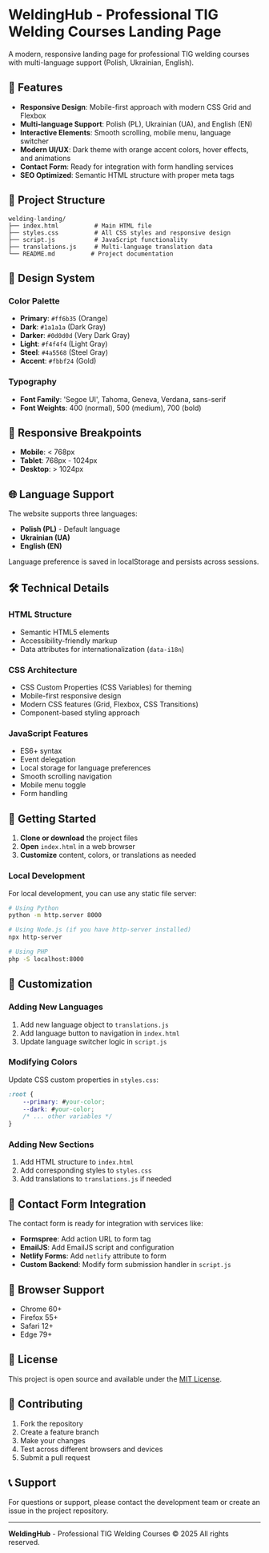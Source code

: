 # WeldingHub - Professional TIG Welding Courses Landing Page

A modern, responsive landing page for professional TIG welding courses with multi-language support (Polish, Ukrainian, English).

## 🚀 Features

- **Responsive Design**: Mobile-first approach with modern CSS Grid and Flexbox
- **Multi-language Support**: Polish (PL), Ukrainian (UA), and English (EN)
- **Interactive Elements**: Smooth scrolling, mobile menu, language switcher
- **Modern UI/UX**: Dark theme with orange accent colors, hover effects, and animations
- **Contact Form**: Ready for integration with form handling services
- **SEO Optimized**: Semantic HTML structure with proper meta tags

## 📁 Project Structure

```
welding-landing/
├── index.html          # Main HTML file
├── styles.css          # All CSS styles and responsive design
├── script.js           # JavaScript functionality
├── translations.js     # Multi-language translation data
└── README.md          # Project documentation
```

## 🎨 Design System

### Color Palette
- **Primary**: `#ff6b35` (Orange)
- **Dark**: `#1a1a1a` (Dark Gray)
- **Darker**: `#0d0d0d` (Very Dark Gray)
- **Light**: `#f4f4f4` (Light Gray)
- **Steel**: `#4a5568` (Steel Gray)
- **Accent**: `#fbbf24` (Gold)

### Typography
- **Font Family**: 'Segoe UI', Tahoma, Geneva, Verdana, sans-serif
- **Font Weights**: 400 (normal), 500 (medium), 700 (bold)

## 📱 Responsive Breakpoints

- **Mobile**: < 768px
- **Tablet**: 768px - 1024px
- **Desktop**: > 1024px

## 🌐 Language Support

The website supports three languages:
- **Polish (PL)** - Default language
- **Ukrainian (UA)**
- **English (EN)**

Language preference is saved in localStorage and persists across sessions.

## 🛠️ Technical Details

### HTML Structure
- Semantic HTML5 elements
- Accessibility-friendly markup
- Data attributes for internationalization (`data-i18n`)

### CSS Architecture
- CSS Custom Properties (CSS Variables) for theming
- Mobile-first responsive design
- Modern CSS features (Grid, Flexbox, CSS Transitions)
- Component-based styling approach

### JavaScript Features
- ES6+ syntax
- Event delegation
- Local storage for language preferences
- Smooth scrolling navigation
- Mobile menu toggle
- Form handling

## 🚀 Getting Started

1. **Clone or download** the project files
2. **Open** `index.html` in a web browser
3. **Customize** content, colors, or translations as needed

### Local Development
For local development, you can use any static file server:

```bash
# Using Python
python -m http.server 8000

# Using Node.js (if you have http-server installed)
npx http-server

# Using PHP
php -S localhost:8000
```

## 📝 Customization

### Adding New Languages
1. Add new language object to `translations.js`
2. Add language button to navigation in `index.html`
3. Update language switcher logic in `script.js`

### Modifying Colors
Update CSS custom properties in `styles.css`:
```css
:root {
    --primary: #your-color;
    --dark: #your-color;
    /* ... other variables */
}
```

### Adding New Sections
1. Add HTML structure to `index.html`
2. Add corresponding styles to `styles.css`
3. Add translations to `translations.js` if needed

## 📧 Contact Form Integration

The contact form is ready for integration with services like:
- **Formspree**: Add action URL to form tag
- **EmailJS**: Add EmailJS script and configuration
- **Netlify Forms**: Add `netlify` attribute to form
- **Custom Backend**: Modify form submission handler in `script.js`

## 🔧 Browser Support

- Chrome 60+
- Firefox 55+
- Safari 12+
- Edge 79+

## 📄 License

This project is open source and available under the [MIT License](LICENSE).

## 🤝 Contributing

1. Fork the repository
2. Create a feature branch
3. Make your changes
4. Test across different browsers and devices
5. Submit a pull request

## 📞 Support

For questions or support, please contact the development team or create an issue in the project repository.

---

**WeldingHub** - Professional TIG Welding Courses
© 2025 All rights reserved.
